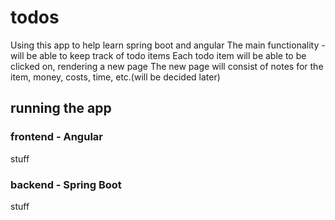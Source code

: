 # todos

Using this app to help learn spring boot and angular
The main functionality - will be able to keep track of todo items
Each todo item will be able to be clicked on, rendering a new page
The new page will consist of notes for the item, money, costs, time, etc.(will be decided later)

## running the app

### frontend - Angular
stuff

### backend - Spring Boot
stuff
